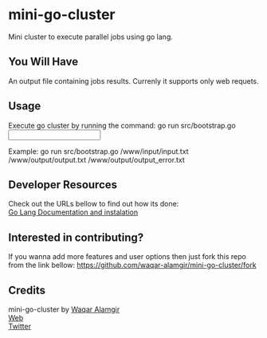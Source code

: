 mini-go-cluster
==================
Mini cluster to execute parallel jobs using go lang.


## You Will Have
An output file containing jobs results.
Currenly it supports only web requets.


## Usage
Execute go cluster by running the command:
go run src/bootstrap.go <input file> <output file> <error file>

Example:
go run src/bootstrap.go /www/input/input.txt /www/output/output.txt /www/output/output_error.txt


## Developer Resources
Check out the URLs bellow to find out how its done:<br/>
[Go Lang Documentation and instalation](http://golang.org/)<br/>


## Interested in contributing?
If you wanna add more features and user options then just fork this repo from the link bellow:
https://github.com/waqar-alamgir/mini-go-cluster/fork


## Credits
mini-go-cluster by [Waqar Alamgir](http://waqaralamgir.tk)<br/>
[Web](http://waqaralamgir.tk)<br/>
[Twitter](http://www.twitter.com/wajrcs)